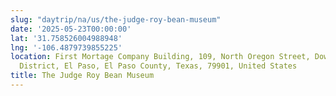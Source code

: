 ```yaml
---
slug: "daytrip/na/us/the-judge-roy-bean-museum"
date: '2025-05-23T00:00:00'
lat: '31.758526004988948'
lng: '-106.4879739855225'
location: First Mortage Company Building, 109, North Oregon Street, Downtown Historic
  District, El Paso, El Paso County, Texas, 79901, United States
title: The Judge Roy Bean Museum
---
```



